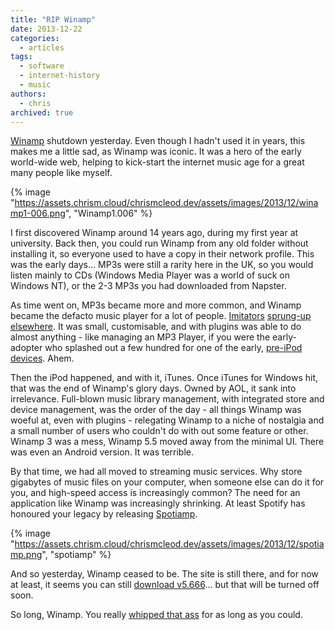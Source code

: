 ```yaml
---
title: "RIP Winamp"
date: 2013-12-22
categories:
  - articles
tags:
  - software
  - internet-history
  - music
authors:
  - chris
archived: true
---
```


[Winamp](http://www.winamp.com/) shutdown yesterday. Even though I hadn't used it in years, this makes me a little sad, as Winamp was iconic. It was a hero of the early world-wide web, helping to kick-start the internet music age for a great many people like myself.

{% image "https://assets.chrism.cloud/chrismcleod.dev/assets/images/2013/12/winamp1-006.png", "Winamp1.006" %}

I first discovered Winamp around 14 years ago, during my first year at university. Back then, you could run Winamp from any old folder without installing it, so everyone used to have a copy in their network profile. This was the early days… MP3s were still a rarity here in the UK, so you would listen mainly to CDs (Windows Media Player was a world of suck on Windows NT), or the 2-3 MP3s you had downloaded from Napster.

As time went on, MP3s became more and more common, and Winamp became the defacto music player for a lot of people. [Imitators](http://en.wikipedia.org/wiki/Xmms) [sprung-up](http://audacious-media-player.org/) [elsewhere](http://qmmp.ylsoftware.com/). It was small, customisable, and with plugins was able to do almost anything - like managing an MP3 Player, if you were the early-adopter who splashed out a few hundred for one of the early, [pre-iPod devices](http://en.wikipedia.org/wiki/Rio_500). Ahem.

Then the iPod happened, and with it, iTunes. Once iTunes for Windows hit, that was the end of Winamp's glory days. Owned by AOL, it sank into irrelevance. Full-blown music library management, with integrated store and device management, was the order of the day - all things Winamp was woeful at, even with plugins - relegating Winamp to a niche of nostalgia and a small number of users who couldn't do with out some feature or other. Winamp 3 was a mess, Winamp 5.5 moved away from the minimal UI. There was even an Android version. It was terrible.

By that time, we had all moved to streaming music services. Why store gigabytes of music files on your computer, when someone else can do it for you, and high-speed access is increasingly common? The need for an application like Winamp was increasingly shrinking. At least Spotify has honoured your legacy by releasing [Spotiamp](http://spotiamp.com/).

{% image "https://assets.chrism.cloud/chrismcleod.dev/assets/images/2013/12/spotiamp.png", "spotiamp" %}

And so yesterday, Winamp ceased to be. The site is still there, and for now at least, it seems you can still [download v5.666](http://www.winamp.com/media-player/en)… but that will be turned off soon.

So long, Winamp. You really [whipped that ass](http://www.youtube.com/watch?v=cKqKrH0O9yg) for as long as you could.

